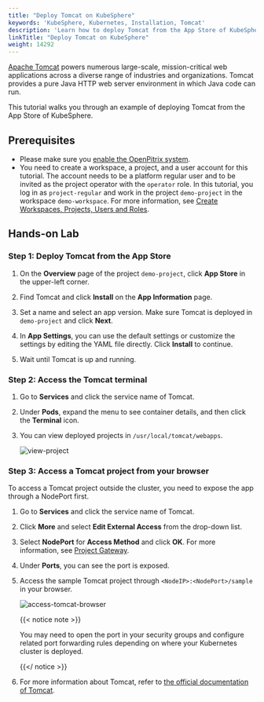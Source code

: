 ```yaml
---
title: "Deploy Tomcat on KubeSphere"
keywords: 'KubeSphere, Kubernetes, Installation, Tomcat'
description: 'Learn how to deploy Tomcat from the App Store of KubeSphere and access its service.'
linkTitle: "Deploy Tomcat on KubeSphere"
weight: 14292
---
```

[Apache Tomcat](https://tomcat.apache.org/index.html) powers numerous large-scale, mission-critical web applications across a diverse range of industries and organizations. Tomcat provides a pure Java HTTP web server environment in which Java code can run.

This tutorial walks you through an example of deploying Tomcat from the App Store of KubeSphere.

## Prerequisites

- Please make sure you [enable the OpenPitrix system](../../../pluggable-components/app-store/).
- You need to create a workspace, a project, and a user account for this tutorial. The account needs to be a platform regular user and to be invited as the project operator with the `operator` role. In this tutorial, you log in as `project-regular` and work in the project `demo-project` in the workspace `demo-workspace`. For more information, see [Create Workspaces, Projects, Users and Roles](../../../quick-start/create-workspace-and-project/).

## Hands-on Lab

### Step 1: Deploy Tomcat from the App Store

1. On the **Overview** page of the project `demo-project`, click **App Store** in the upper-left corner.

2. Find Tomcat and click **Install** on the **App Information** page.

1. Set a name and select an app version. Make sure Tomcat is deployed in `demo-project` and click **Next**.

2. In **App Settings**, you can use the default settings or customize the settings by editing the YAML file directly. Click **Install** to continue.

3. Wait until Tomcat is up and running.

### Step 2: Access the Tomcat terminal

1. Go to **Services** and click the service name of Tomcat.

2. Under **Pods**, expand the menu to see container details, and then click the **Terminal** icon.

3. You can view deployed projects in `/usr/local/tomcat/webapps`.

   ![view-project](/images/docs/v3.3/appstore/built-in-apps/tomcat-app/view-project.png)

### Step 3: Access a Tomcat project from your browser

To access a Tomcat project outside the cluster, you need to expose the app through a NodePort first.

1. Go to **Services** and click the service name of Tomcat.

2. Click **More** and select **Edit External Access** from the drop-down list.

3. Select **NodePort** for **Access Method** and click **OK**. For more information, see [Project Gateway](../../../project-administration/project-gateway/).

4. Under **Ports**, you can see the port is exposed.

5. Access the sample Tomcat project through `<NodeIP>:<NodePort>/sample` in your browser. 

   ![access-tomcat-browser](/images/docs/v3.3/appstore/built-in-apps/tomcat-app/access-tomcat-browser.png)

   {{< notice note >}}

   You may need to open the port in your security groups and configure related port forwarding rules depending on where your Kubernetes cluster is deployed.

   {{</ notice >}} 

6. For more information about Tomcat, refer to [the official documentation of Tomcat](https://tomcat.apache.org/index.html).